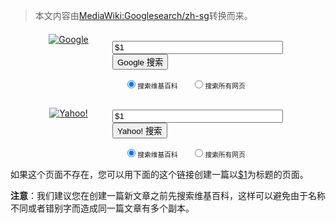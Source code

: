 > 本文内容由[MediaWiki:Googlesearch/zh-sg](https://zh.wikipedia.org/wiki/MediaWiki:Googlesearch/zh-sg)转换而来。


<div style="margin-left: 2em">

<div style="width:130px;float:left;text-align:center;position:relative;top:-8px;">

<a href="http://www.google.com/" style="padding:0;background-image:none"><img src="http://www.google.com/logos/Logo_40wht.gif" alt="Google" style="border:none" /></a>

</div>

<form method="get" action="http://www.google.com/search" style="margin-left:135px">

<div>

`   `<input type="hidden" name="domains" value="zh.wikipedia.org" />
`   `<input type="hidden" name="num" value="50" />
`   `<input type="hidden" name="ie" value="$2" />
`   `<input type="hidden" name="oe" value="$2" />
`   `
`   `<input type="text" name="q" size="31" maxlength="255" value="$1" />
`   `<input type="submit" name="btnG" value="Google 搜索" />
` `

</div>

<div style="font-size:90%">

`   `<input type="radio" name="sitesearch" id="gwiki" value="zh.wikipedia.org" checked="checked" /><label for="gwiki">`搜索维基百科`</label>
`   `<input type="radio" name="sitesearch" id="gWWW" value="" /><label for="gWWW">`搜索所有网页`</label>
` `

</div>

</form>

<div style="clear:left;margin-top:10px">

<div style="width:130px;float:left;text-align:center;clear:left">

<a href="http://search.yahoo.com/" style="padding:0;background-image:none"><img src="http://us.i1.yimg.com/us.yimg.com/i/us/search/ysan/ysanlogo.gif" alt="Yahoo!" style="border:none" /></a>

</div>

<form method="get" action="http://search.yahoo.com/search" style="margin-left:135px">

<div>

`   `<input type="hidden" name="x" value="op" />
`   `<input type="hidden" name="va_vt" value="any" />
`   `<input type="text" name="va" size="31" value="$1" />
`   `<input type="submit" value="Yahoo! 搜索" />
` `

</div>

<div style="font-size:90%">

`   `<input type="radio" name="vs" id="ywiki" value="zh.wikipedia.org" checked="checked" /><label for="ywiki">`搜索维基百科`</label>
`   `<input type="radio" name="vs" id="yWWW" value="" /><label for="yWWW">`搜索所有网页`</label>
` `

</div>

</form>

</div>

</div>

如果这个页面不存在，您可以用下面的这个链接创建一篇以<a
href="/w/wiki.phtml?title=$1&action=edit">$1</a>为标题的页面。

<b>注意</b>：我们建议您在创建一篇新文章之前先搜索维基百科，这样可以避免由于名称不同或者错别字而造成同一篇文章有多个副本。